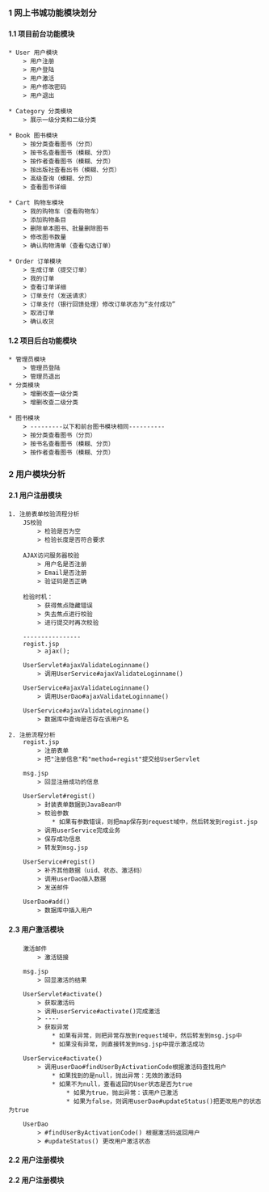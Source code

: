 
### 1 网上书城功能模块划分

#### 1.1 项目前台功能模块
	* User 用户模块
		> 用户注册
		> 用户登陆
		> 用户激活
		> 用户修改密码
		> 用户退出

	* Category 分类模块
		> 展示一级分类和二级分类

	* Book 图书模块
		> 按分类查看图书（分页）
		> 按书名查看图书（模糊、分页）
		> 按作者查看图书（模糊、分页）
		> 按出版社查看出书（模糊、分页）
		> 高级查询（模糊、分页）
		> 查看图书详细

	* Cart 购物车模块
		> 我的购物车（查看购物车）
		> 添加购物条目
		> 删除单本图书、批量删除图书
		> 修改图书数量
		> 确认购物清单（查看勾选订单）

	* Order 订单模块
		> 生成订单（提交订单）
		> 我的订单
		> 查看订单详细
		> 订单支付（发送请求）
		> 订单支付（银行回馈处理）修改订单状态为“支付成功”
		> 取消订单
		> 确认收货

#### 1.2 项目后台功能模块
	* 管理员模块
		> 管理员登陆
		> 管理员退出
	* 分类模块
		> 增删改查一级分类
		> 增删改查二级分类

	* 图书模块
		> ---------以下和前台图书模块相同----------
		> 按分类查看图书（分页）
		> 按书名查看图书（模糊、分页）
		> 按作者查看图书（模糊、分页）





### 2 用户模块分析
#### 2.1 用户注册模块
	1. 注册表单校验流程分析
		JS校验
			> 检验是否为空
			> 检验长度是否符合要求
			
		AJAX访问服务器校验
			> 用户名是否注册
			> Email是否注册
			> 验证码是否正确

		检验时机：
			> 获得焦点隐藏错误
			> 失去焦点进行校验
			> 进行提交时再次校验

		----------------
		regist.jsp
			> ajax();
		
		UserServlet#ajaxValidateLoginname()
			> 调用UserService#ajaxValidateLoginname()

		UserService#ajaxValidateLoginname()
			> 调用UserDao#ajaxValidateLoginname()

		UserService#ajaxValidateLoginname()
			> 数据库中查询是否存在该用户名
		
	2. 注册流程分析
		regist.jsp
			> 注册表单
			> 把"注册信息"和"method=regist"提交给UserServlet

		msg.jsp
			> 回显注册成功的信息

		UserServlet#regist()
			> 封装表单数据到JavaBean中
			> 校验参数
				* 如果有参数错误，则把map保存到request域中，然后转发到regist.jsp
			> 调用userService完成业务
			> 保存成功信息
			> 转发到msg.jsp

		UserService#regist()
			> 补齐其他数据（uid、状态、激活码）
			> 调用userDao插入数据
			> 发送邮件

		UserDao#add()
			> 数据库中插入用户
	
#### 2.3 用户激活模块
		激活邮件
			> 激活链接

		msg.jsp
			> 回显激活的结果

		UserServlet#activate()
			> 获取激活码
			> 调用userService#activate()完成激活
			> ----
			> 获取异常
				* 如果有异常，则把异常存放到request域中，然后转发到msg.jsp中
				* 如果没有异常，则直接转发到msg.jsp中提示激活成功

		UserService#activate()
			> 调用userDao#findUserByActivationCode根据激活码查找用户
				* 如果找到的是null，抛出异常：无效的激活码
				* 如果不为null，查看返回的User状态是否为true
					* 如果为true，抛出异常：该用户已激活
					* 如果为false，则调用userDao#updateStatus()把更改用户的状态为true

		UserDao
			> #findUserByActivationCode() 根据激活码返回用户
			> #updateStatus() 更改用户激活状态





#### 2.2 用户注册模块
#### 2.2 用户注册模块
